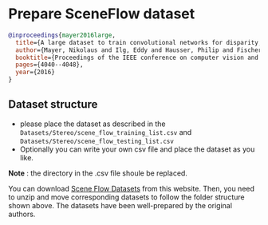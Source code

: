 # Prepare SceneFlow dataset

<!-- [DATASET] -->

```bibtex
@inproceedings{mayer2016large,
  title={A large dataset to train convolutional networks for disparity, optical flow, and scene flow estimation},
  author={Mayer, Nikolaus and Ilg, Eddy and Hausser, Philip and Fischer, Philipp and Cremers, Daniel and Dosovitskiy, Alexey and Brox, Thomas},
  booktitle={Proceedings of the IEEE conference on computer vision and pattern recognition},
  pages={4040--4048},
  year={2016}
}
```

## Dataset structure

- please place the dataset as described in the `Datasets/Stereo/scene_flow_training_list.csv` and `Datasets/Stereo/scene_flow_testing_list.csv` 
- Optionally you can write your own csv file and place the dataset as you like. 

**Note** : the directory in the .csv file shoule be replaced.  

You can download [Scene Flow Datasets](https://lmb.informatik.uni-freiburg.de/resources/datasets/SceneFlowDatasets.en.html) from this website. Then, you need to unzip and move corresponding datasets to follow the folder structure shown above. The datasets have been well-prepared by the original authors.
